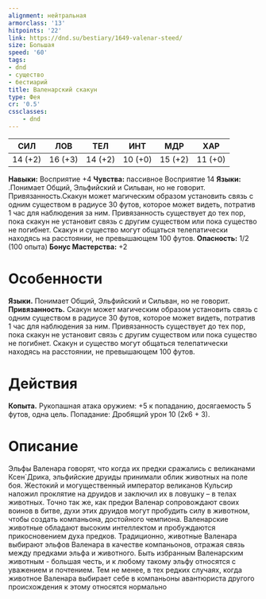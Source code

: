 ```yaml
---
alignment: нейтральная
armorclass: '13'
hitpoints: '22'
link: https://dnd.su/bestiary/1649-valenar-steed/
size: Большая
speed: '60'
tags:
- dnd
- существо
- бестиарий
title: Валенарский скакун
type: Фея
cr: '0.5'
cssclasses:
    - dnd
---
```



| СИЛ | ЛОВ | ТЕЛ | ИНТ | МДР | ХАР |
|---|---|---|---|---|---|
| 14 (+2) | 16 (+3) | 14 (+2) | 10 (+0) | 15 (+2) | 11 (+0) |
**Навыки:** Восприятие +4
**Чувства:** пассивное Восприятие 14
**Языки:** .Понимает Общий, Эльфийский и Сильван, но не говорит.
Привязанность.Скакун может магическим образом установить связь с одним существом в радиусе 30 футов, которое может видеть, потратив 1 час для наблюдения за ним. Привязанность существует до тех пор, пока скакун не установит связь с другим существом или пока существо не погибнет. Скакун и существо могут общаться телепатически находясь на расстоянии, не превышающем 100 футов.
**Опасность:** 1/2 (100 опыта)
**Бонус Мастерства:** +2


# Особенности
**Языки.** Понимает Общий, Эльфийский и Сильван, но не говорит.
**Привязанность.** Скакун может магическим образом установить связь с одним существом в радиусе 30 футов, которое может видеть, потратив 1 час для наблюдения за ним. Привязанность существует до тех пор, пока скакун не установит связь с другим существом или пока существо не погибнет. Скакун и существо могут общаться телепатически находясь на расстоянии, не превышающем 100 футов.


# Действия
**Копыта.** Рукопашная атака оружием: +5 к попаданию, досягаемость 5 футов, одна цель. Попадание: Дробящий урон 10 (2к6 + 3).


# Описание
Эльфы Валенара говорят, что когда их предки сражались с великанами Ксен`Дрика, эльфийские друиды принимали облик животных на поле боя. Жестокий и могущественный император великанов Кульсир наложил проклятие на друидов и заключил их в ловушку – в телах животных. Точно так же, как предки Валенар сопровождают своих воинов в битве, духи этих друидов могут пробудить силу в животном, чтобы создать компаньона, достойного чемпиона. Валенарские животные обладают высоким интеллектом и пробуждаются прикосновением духа предков. Традиционно, животные Валенара выбирают эльфов Валенара в качестве компаньонов, отражая связь между предками эльфа и животного. Быть избранным Валенарским животным - большая честь, и к любому такому эльфу относятся с уважением и почтением. Тем не менее, в тех редких случаях, когда животное Валенара выбирает себе в компаньоны авантюриста другого происхождения к этому относятся нормально